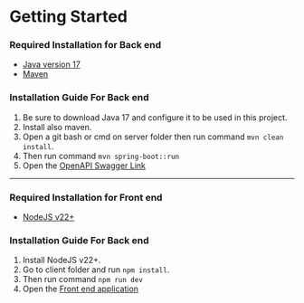 # Getting Started

### Required Installation for Back end
* [Java version 17](https://jdk.java.net/archive/)
* [Maven](https://maven.apache.org/download.cgi)

### Installation Guide For Back end
1. Be sure to download Java 17 and configure it to be used in this project.
2. Install also maven.
3. Open a git bash or cmd on server folder then run command `mvn clean install`.
4. Then run command `mvn spring-boot::run`
5. Open the [OpenAPI Swagger Link](http://localhost:8080/swagger-ui/index.html)

---

### Required Installation for Front end
* [NodeJS v22+](https://nodejs.org/en/download/)

### Installation Guide For Back end
1. Install NodeJS v22+.
3. Go to client folder and run `npm install`.
4. Then run command `npm run dev`
5. Open the [Front end application](http://localhost:5173/)